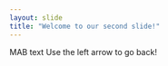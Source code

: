 ```yaml
---
layout: slide
title: "Welcome to our second slide!"
---
```

MAB text
Use the left arrow to go back!
